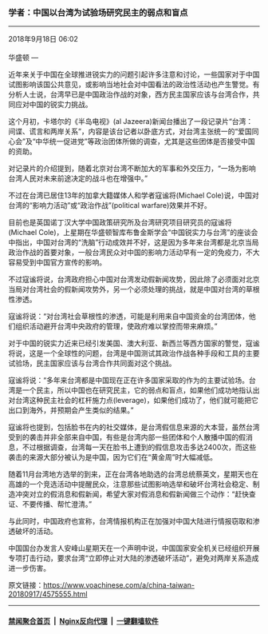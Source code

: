 ### 学者：中国以台湾为试验场研究民主的弱点和盲点
------------------------

<div class="published">
 <span class="date" title="中国时间">
  <time datetime="2018-09-18T06:02:45+08:00">
   2018年9月18日 06:02
  </time>
 </span>
</div>
<br/>
<div class="wsw">
 <span class="dateline">
  华盛顿 —
 </span>
 <p>
  近年来关于中国在全球推进锐实力的问题引起许多注意和讨论，一些国家对于中国试图影响该国公共意见，或影响当地社会对中国看法的政治性活动也产生警觉。有分析人士说，台湾早已是中国政治作战的对象，西方民主国家应该与台湾合作，共同应对中国的锐实力挑战。
 </p>
 <p>
  这个月初，卡塔尔的《半岛电视》(al Jazeera)新闻台播出了一段记录片“台湾：间谍、谎言和两岸关系”，内容是该台记者以卧底方式，对台湾主张统一的“爱国同心会”及“中华统一促进党”等政治团体所做的调查，尤其是这些团体是否接受中国的资助。
 </p>
 <p>
  对记录片的介绍提到，随着北京对台湾不断加大的军事和外交压力，“一场为影响台湾人民对未来前途决定的战斗也在增强中。”
 </p>
 <p>
  不过在台湾已居住13年的加拿大籍媒体人和学者寇谧将(Michael Cole)说，中国对台湾的“影响力活动”或“政治作战”(political warfare)效果并不好。
 </p>
 <p>
  目前也是英国诺丁汉大学中国政策研究所及台湾研究项目研究员的寇谧将(Michael Cole)，上星期在华盛顿智库布鲁金斯学会“中国锐实力与台湾”的座谈会中指出，中国对台湾的“洗脑”行动成效并不好，这是因为多年来台湾都是北京当局政治作战的首要对象，一般台湾民众对中国的影响力活动早有一定的免疫力，不大容易受到中国官方宣传的影响。
 </p>
 <p>
  不过寇谧将说，台湾政府担心中国对台湾发动假新闻攻势，因此除了必须面对北京当局对台湾社会的假新闻攻势外，另一个必须处理的挑战，就是中国对台湾的草根性渗透。
 </p>
 <p>
  寇谧将说：“对台湾社会草根性的渗透，可能是利用来自中国资金的台湾团体，他们组织活动避开台湾中央政府的管理，使政府难以掌控而带来麻烦。”
 </p>
 <p>
  对于中国的锐实力近来已经引发美国、澳大利亚、新西兰等西方国家的警觉，寇谧将说，这是一个全球性的问题，台湾是中国测试其政治作战各种手段和工具的主要试验场，民主国家应该与台湾合作共同面对这个挑战。
 </p>
 <p>
  寇谧将说：“多年来台湾都是中国现在正在许多国家采取的作为的主要试验场。台湾是一个民主，所以中国也在研究民主，它的弱点和盲点，如果他们成功地指认出对台湾这种民主社会的杠杆施力点(leverage)，如果他们成功了，他们就可能把它出口到海外，并预期会产生类似的结果。”
 </p>
 <p>
  寇谧将也提到，包括脸书在内的社交媒体，是台湾假信息来源的大本营，虽然台湾受到的袭击并非全部来自中国，有些是台湾内部一些团体和个人散播中国的假消息，不过根据调查，台湾每一天在脸书上遭到的假信息攻击多达2400次，而这些袭击的来源大部分被认为是中国，因为它们在“黄金周”时大幅减低。
 </p>
 <p>
  随着11月台湾地方选举的到来，正在台湾各地助选的台湾总统蔡英文，星期天也在高雄的一个竞选活动中提醒民众，注意那些试图影响选举和破坏台湾社会稳定、制造冲突对立的假消息和假新闻，希望大家对假消息和假新闻做三个动作：“赶快查证、不要传播、帮忙澄清。”
 </p>
 <p>
  与此同时，中国政府也宣称，台湾情报机构正在加强对中国大陆进行情报窃取和渗透破坏的活动。
 </p>
 <p>
  中国国台办发言人安峰山星期天在一个声明中说，中国国家安全机关已经组织开展专项打击行动，要求台湾“立即停止对大陆的渗透破坏活动”，避免对两岸关系造成进一步伤害。
 </p>
</div>

原文链接：https://www.voachinese.com/a/china-taiwan-20180917/4575555.html


------------------------
#### [禁闻聚合首页](https://github.com/gfw-breaker/banned-news/blob/master/README.md) &nbsp;|&nbsp; [Nginx反向代理](https://github.com/gfw-breaker/open-proxy/blob/master/README.md) &nbsp;|&nbsp;  [一键翻墙软件](https://github.com/gfw-breaker/nogfw/blob/master/README.md)